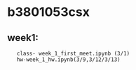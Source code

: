 # b3801053csx
## week1: 
       class- week_1_first_meet.ipynb (3/1)
       hw-week_1_hw.ipynb(3/9,3/12/3/13) 
